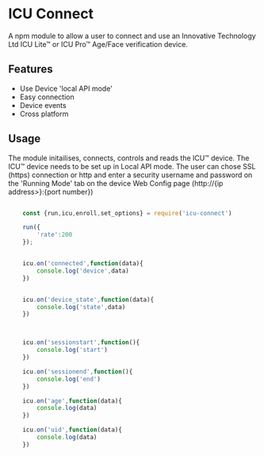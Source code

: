 # ICU Connect

A npm module to allow a user to connect and use an Innovative Technology Ltd ICU Lite™ or ICU Pro™
Age/Face verification device.


## Features

- Use Device 'local API mode'
- Easy connection
- Device events
- Cross platform

## Usage

The module initailises, connects, controls and reads the ICU™ device.
The ICU™ device needs to be set up in Local API mode. The user can chose SSL (https) connection or http and enter a security username and password on the 'Running Mode' tab on the device Web Config page (http://{ip address>}:{port number})


```javascript

    const {run,icu,enroll,set_options} = require('icu-connect')

    run({
        'rate':200
    });


    icu.on('connected',function(data){
        console.log('device',data)
    })


    icu.on('device_state',function(data){
        console.log('state',data)
    })



    icu.on('sessionstart',function(){
        console.log('start')
    })

    icu.on('sessionend',function(){
        console.log('end')
    })

    icu.on('age',function(data){
        console.log(data)
    })

    icu.on('uid',function(data){
        console.log(data)
    })